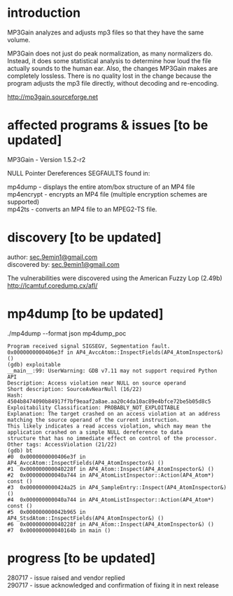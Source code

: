 # introduction

MP3Gain analyzes and adjusts mp3 files so that they have the same volume.

MP3Gain does not just do peak normalization, as many normalizers do. Instead, it does some statistical analysis to determine 
how loud the file actually sounds to the human ear.
Also, the changes MP3Gain makes are completely lossless. There is no quality lost in the change because the program adjusts 
the mp3 file directly, without decoding and re-encoding.

http://mp3gain.sourceforge.net

# affected programs & issues [to be updated]

MP3Gain - Version 1.5.2-r2

NULL Pointer Dereferences SEGFAULTS found in:  
  
mp4dump	- displays the entire atom/box structure of an MP4 file  
mp4encrypt - encrypts an MP4 file (multiple encryption schemes are supported)  
mp42ts - converts an MP4 file to an MPEG2-TS file.

# discovery [to be updated]

author: sec.9emin1@gmail.com  
discovered by: sec.9emin1@gmail.com  

The vulnerabilities were discovered using the American Fuzzy Lop (2.49b)  
http://lcamtuf.coredump.cx/afl/

# mp4dump [to be updated]
./mp4dump --format json mp4dump_poc
```
Program received signal SIGSEGV, Segmentation fault.
0x0000000000406e3f in AP4_AvccAtom::InspectFields(AP4_AtomInspector&) ()
(gdb) exploitable 
__main__:99: UserWarning: GDB v7.11 may not support required Python API
Description: Access violation near NULL on source operand
Short description: SourceAvNearNull (16/22)
Hash: 4504b8474090b84917f7bf9eaaf2a8ae.aa20c4da10ac89e4bfce72be5b05d8c5
Exploitability Classification: PROBABLY_NOT_EXPLOITABLE
Explanation: The target crashed on an access violation at an address matching the source operand of the current instruction. 
This likely indicates a read access violation, which may mean the application crashed on a simple NULL dereference to data 
structure that has no immediate effect on control of the processor.
Other tags: AccessViolation (21/22)
(gdb) bt
#0  0x0000000000406e3f in AP4_AvccAtom::InspectFields(AP4_AtomInspector&) ()
#1  0x000000000040228f in AP4_Atom::Inspect(AP4_AtomInspector&) ()
#2  0x000000000040a744 in AP4_AtomListInspector::Action(AP4_Atom*) const ()
#3  0x0000000000424a25 in AP4_SampleEntry::Inspect(AP4_AtomInspector&) ()
#4  0x000000000040a744 in AP4_AtomListInspector::Action(AP4_Atom*) const ()
#5  0x000000000042b965 in AP4_StsdAtom::InspectFields(AP4_AtomInspector&) ()
#6  0x000000000040228f in AP4_Atom::Inspect(AP4_AtomInspector&) ()
#7  0x000000000040164b in main ()
```

# progress [to be updated]

280717 - issue raised and vendor replied  
290717 - issue acknowledged and confirmation of fixing it in next release

